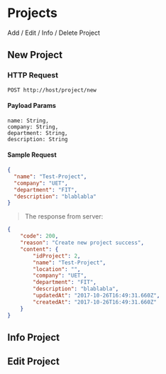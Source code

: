 # Projects
Add / Edit / Info / Delete Project
## New Project
### HTTP Request
`POST http://host/project/new`
#### Payload Params
```text
name: String,
company: String,
department: String,
description: String
```
#### Sample Request
```json
{
  "name": "Test-Project",
  "company": "UET",
  "department": "FIT",
  "description": "blablabla"
}
```
> The response from server:
```json
{
    "code": 200,
    "reason": "Create new project success",
    "content": {
        "idProject": 2,
        "name": "Test-Project",
        "location": "",
        "company": "UET",
        "department": "FIT",
        "description": "blablabla",
        "updatedAt": "2017-10-26T16:49:31.660Z",
        "createdAt": "2017-10-26T16:49:31.660Z"
    }
}
```
## Info Project
## Edit Project
